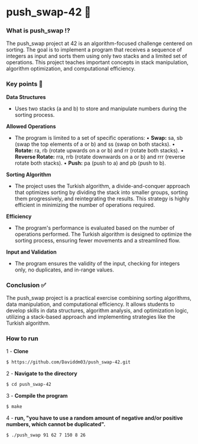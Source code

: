 # push_swap-42 🧮
<h3>What is push_swap ⁉️</h3>
The push_swap project at 42 is an algorithm-focused challenge centered on sorting. The goal is to implement a program that receives a sequence of integers as input and sorts them using only two stacks and a limited set of operations. This project teaches important concepts in stack manipulation, algorithm optimization, and computational efficiency.

<h3>Key points 🔑</h3>

**Data Structures**
- Uses two stacks (a and b) to store and manipulate numbers during the sorting process.

**Allowed Operations**
- The program is limited to a set of specific operations:
 • **Swap:** sa, sb (swap the top elements of a or b) and ss (swap on both stacks).
 • **Rotate:** ra, rb (rotate upwards on a or b) and rr (rotate both stacks).
 • **Reverse Rotate:** rra, rrb (rotate downwards on a or b) and rrr (reverse rotate both stacks).
 • **Push:** pa (push to a) and pb (push to b).

**Sorting Algorithm**
- The project uses the Turkish algorithm, a divide-and-conquer approach that optimizes sorting by dividing the stack into smaller groups, sorting them progressively, and reintegrating the results. This strategy is highly efficient in minimizing the number of operations required.

**Efficiency**
- The program's performance is evaluated based on the number of operations performed. The Turkish algorithm is designed to optimize the sorting process, ensuring fewer movements and a streamlined flow.

**Input and Validation**
- The program ensures the validity of the input, checking for integers only, no duplicates, and in-range values.

<h3>Conclusion ✅</h3>
The push_swap project is a practical exercise combining sorting algorithms, data manipulation, and computational efficiency. It allows students to develop skills in data structures, algorithm analysis, and optimization logic, utilizing a stack-based approach and implementing strategies like the Turkish algorithm.

<h3>How to run</h3>

1 - **Clone**
```bash
$ https://github.com/Daviddm03/push_swap-42.git
```

2 - **Navigate to the directory**
```bash
$ cd push_swap-42
```

3 - **Compile the program**
```bash
$ make
```

4 - **run, "you have to use a random amount of negative and/or positive numbers, which cannot be duplicated".**
```bash
$ ./push_swap 91 62 7 150 8 26
```

